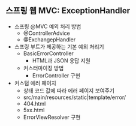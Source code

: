 ## 스프링 웹 MVC: ExceptionHandler
- 스프링 @MVC 예외 처리 방법
    * @ControllerAdvice
    * @ExchangepHandler
- 스프링 부트가 제공하는 기본 예외 처리기
    * BasicErrorController
        * HTML과 JSON 응답 지원
    * 커스터마이징 방법
        * ErrorController 구현
- 커스텀 에러 페이지
    * 상태 코드 값에 따라 에러 페이지 보여주기
    * src/main/resources/static|template/error/
    * 404.html
    * 5xx.html
    * ErrorViewResolver 구현